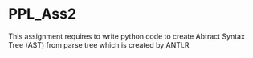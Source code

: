# PPL_Ass2

This assignment requires to write python code to create Abtract Syntax Tree (AST) 
from parse tree which is created by ANTLR
